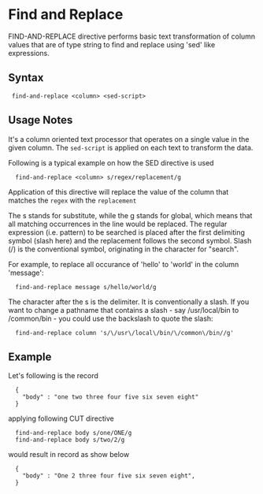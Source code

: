 # Find and Replace

FIND-AND-REPLACE directive performs basic text transformation of column values that are of type string to find
and replace using 'sed' like expressions.

## Syntax

```
 find-and-replace <column> <sed-script>
```

## Usage Notes

It's a column oriented text processor that operates on a single value in the given column.
The ```sed-script``` is applied on each text to transform the data.

Following is a typical example on how the SED directive is used

```
  find-and-replace <column> s/regex/replacement/g
```

Application of this directive will replace the value of the column that matches the ```regex```
with the ```replacement```

The s stands for substitute, while the g stands for global, which means that all matching occurrences
in the line would be replaced. The regular expression (i.e. pattern) to be searched is placed after
the first delimiting symbol (slash here) and the replacement follows the second symbol. Slash (/)
is the conventional symbol, originating in the character for "search".

For example, to replace all occurance of 'hello' to 'world' in the column 'message':

```
  find-and-replace message s/hello/world/g
```

The character after the s is the delimiter. It is conventionally a slash. If you want to change a pathname
that contains a slash - say /usr/local/bin to /common/bin - you could use the backslash to quote the slash:

```
  find-and-replace column 's/\/usr\/local\/bin/\/common\/bin//g'
```


## Example

Let's following is the record

```
  {
    "body" : "one two three four five six seven eight"
  }
```

applying following CUT directive

```
  find-and-replace body s/one/ONE/g
  find-and-replace body s/two/2/g
```

would result in record as show below

```
  {
    "body" : "One 2 three four five six seven eight",
  }
```

